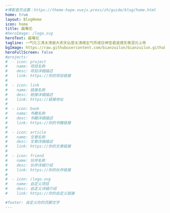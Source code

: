 ```yaml
---
#博客首页设置：https://theme-hope.vuejs.press/zh/guide/blog/home.html
home: true
layout: BlogHome
icon: home
title: 扁嘴伦
#heroImage: /logo.svg
heroText: 扁嘴伦
tagline: 一气化三清太清居大赤天仙登太清境玄气所成日神宝君道德天尊混元上帝
bgImage: https://raw.githubusercontent.com/bianzuilun/bianzuilun.github.io/main/docs/background.jpg
heroFullScreen: false
#projects:
#  - icon: project
#    name: 项目名称
#    desc: 项目详细描述
#    link: https://你的项目链接
#
#  - icon: link
#    name: 链接名称
#    desc: 链接详细描述
#    link: https://链接地址
#
#  - icon: book
#    name: 书籍名称
#    desc: 书籍详细描述
#    link: https://你的书籍链接
#
#  - icon: article
#    name: 文章名称
#    desc: 文章详细描述
#    link: https://你的文章链接
#
#  - icon: friend
#    name: 伙伴名称
#    desc: 伙伴详细介绍
#    link: https://你的伙伴链接
#
#  - icon: /logo.svg
#    name: 自定义项目
#    desc: 自定义详细介绍
#    link: https://你的自定义链接

#footer: 自定义你的页脚文字
---
```

